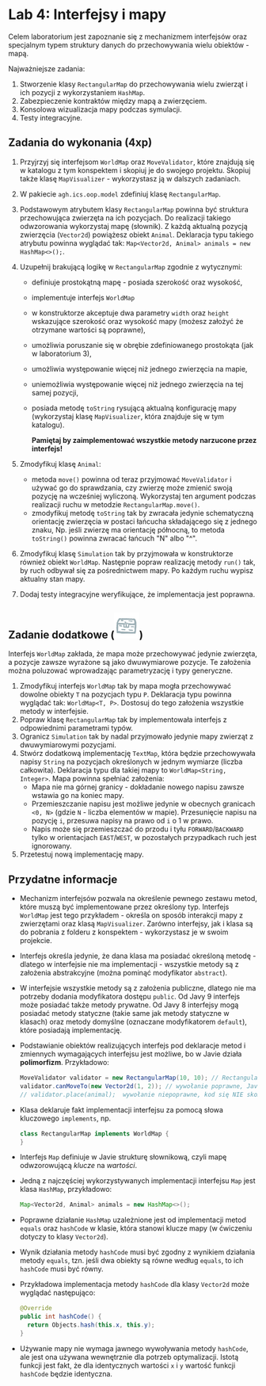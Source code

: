 # Lab 4: Interfejsy i mapy

Celem laboratorium jest zapoznanie się z mechanizmem interfejsów oraz specjalnym typem struktury danych do przechowywania wielu obiektów - mapą.

Najważniejsze zadania:

1. Stworzenie klasy `RectangularMap` do przechowywania wielu zwierząt i ich pozycji z wykorzystaniem `HashMap`.
2. Zabezpieczenie kontraktów między mapą a zwierzęciem.
3. Konsolowa wizualizacja mapy podczas symulacji.
4. Testy integracyjne.

## Zadania do wykonania (4xp)

1. Przyjrzyj się interfejsom `WorldMap` oraz `MoveValidator`, które znajdują się w katalogu z tym konspektem i skopiuj je do swojego projektu. Skopiuj także klasę `MapVisualizer` - wykorzystasz ją w dalszych zadaniach.

2. W pakiecie `agh.ics.oop.model` zdefiniuj klasę `RectangularMap`.

3. Podstawowym atrybutem klasy `RectangularMap` powinna być struktura przechowująca zwierzęta na ich pozycjach. Do realizacji takiego odwzorowania wykorzystaj mapę (słownik). Z każdą aktualną pozycją zwierzęcia (`Vector2d`) powiążesz obiekt `Animal`. Deklaracja typu takiego atrybutu powinna wyglądać tak: `Map<Vector2d, Animal> animals = new HashMap<>();`.

4. Uzupełnij brakującą logikę w `RectangularMap` zgodnie z wytycznymi:

   * definiuje prostokątną mapę - posiada szerokość oraz wysokość,
   * implementuje interfejs `WorldMap`
   * w konstruktorze akceptuje dwa parametry `width` oraz `height` wskazujące szerokość oraz wysokość mapy (możesz założyć
     że otrzymane wartości są poprawne),
   * umożliwia poruszanie się w obrębie zdefiniowanego prostokąta (jak w laboratorium 3),
   * umożliwia występowanie więcej niż jednego zwierzęcia na mapie,
   * uniemożliwia występowanie więcej niż jednego zwierzęcia na tej samej pozycji,
   * posiada metodę `toString` rysującą aktualną konfigurację mapy (wykorzystaj klasę `MapVisualizer`, która znajduje się
     w tym katalogu).
     
     **Pamiętaj by zaimplementować wszystkie metody narzucone przez interfejs!**

5. Zmodyfikuj klasę `Animal`:

     * metoda `move()` powinna od teraz przyjmować `MoveValidator` i używać go do sprawdzania, czy zwierzę może zmienić swoją pozycję na wcześniej wyliczoną. Wykorzystaj ten argument podczas realizacji ruchu w metodzie  `RectangularMap.move()`.
     * zmodyfikuj metodę `toString` tak by zwracała jedynie schematyczną orientację zwierzęcia w postaci łańcucha składającego się z jednego znaku, Np. jeśli zwierzę ma orientację północną, to metoda `toString()` powinna zwracać łańcuch "N" albo "^".

6. Zmodyfikuj klasę `Simulation` tak by przyjmowała w konstruktorze również obiekt `WorldMap`. Następnie popraw realizację metody `run()` tak, by ruch odbywał się za pośrednictwem mapy. Po każdym ruchu wypisz aktualny stan mapy.
7. Dodaj testy integracyjne weryfikujące, że implementacja jest poprawna. 



## Zadanie dodatkowe (<img src="../img/reward_silver.png" alt="srebrna skrzynka" width="50" />)

Interfejs `WorldMap` zakłada, że mapa może przechowywać jedynie zwierzęta, a pozycje zawsze wyrażone są jako dwuwymiarowe pozycje. Te założenia można poluzować wprowadzając parametryzację i typy generyczne.

1. Zmodyfikuj interfejs `WorldMap` tak by mapa mogła przechowywać dowolne obiekty `T` na pozycjach typu `P`. Deklaracja typu powinna wyglądać tak: `WorldMap<T, P>`. Dostosuj do tego założenia wszystkie metody w interfejsie.
2. Popraw klasę `RectangularMap` tak by implementowała interfejs z odpowiednimi parametrami typów.
3. Ogranicz `Simulation` tak by nadal przyjmowało jedynie mapy zwierząt z dwuwymiarowymi pozycjami. 
4. Stwórz dodatkową implementację `TextMap`, która będzie przechowywała napisy `String` na pozycjach określonych w jednym wymiarze (liczba całkowita). Deklaracja typu dla takiej mapy to `WorldMap<String, Integer>`.  Mapa powinna spełniać założenia:
   - Mapa nie ma górnej granicy - dokładanie nowego napisu zawsze wstawia go na koniec mapy.
   - Przemieszczanie napisu jest możliwe jedynie w obecnych granicach `<0, N>` (gdzie `N` - liczba elementów w mapie). Przesunięcie napisu na pozycję `i`, przesuwa napisy na prawo od `i` o 1 w prawo.
   - Napis może się przemieszczać do przodu i tyłu `FORWARD`/`BACKWARD` tylko w orientacjach `EAST`/`WEST`, w pozostałych przypadkach ruch jest ignorowany. 
5. Przetestuj nową implementację mapy.

## Przydatne informacje

* Mechanizm interfejsów pozwala na określenie pewnego zestawu metod, które muszą być implementowane przez określony typ.
  Interfejs `WorldMap` jest tego przykładem - określa on sposób interakcji mapy z zwierzętami oraz klasą `MapVisualizer`. Zarówno interfejsy, jak i klasa są do pobrania z folderu z konspektem - wykorzystasz je w swoim projekcie.

* Interfejs określa jedynie, że dana klasa ma posiadać określoną metodę - dlatego w interfejsie nie ma implementacji - wszystkie metody są
  z założenia abstrakcyjne (można pominąć modyfikator `abstract`).

* W interfejsie wszystkie metody są z założenia publiczne, dlatego nie ma potrzeby dodania modyfikatora dostępu
  `public`. Od Javy 9 interfejs może posiadać także metody prywatne. Od Javy 8 interfejsy mogą posiadać metody statyczne (takie same jak metody statyczne w klasach) oraz metody domyślne (oznaczane modyfikatorem `default`), które posiadają implementację.

* Podstawianie obiektów realizujących interfejs pod deklaracje metod i zmiennych wymagających interfejsu jest możliwe, bo w Javie działa **polimorfizm**. Przykładowo:

  ```java
  MoveValidator validator = new RectangularMap(10, 10); // RectangularMap pośrednio realizuje MoveValidator 
  validator.canMoveTo(new Vector2d(1, 2)); // wywołanie poprawne, Java wywoła implementację metody z RectangularMap
  // validator.place(animal);  wywołanie niepoprawne, kod się NIE skompiluje! MoveValidator nie ma metody place()
  ```

* Klasa deklaruje fakt implementacji interfejsu za pomocą słowa kluczowego `implements`, np. 

  ```java
  class RectangularMap implements WorldMap {
  }
  ```

* Interfejs `Map` definiuje w Javie strukturę słownikową, czyli mapę odwzorowującą *klucze* na *wartości*.

* Jedną z najczęściej wykorzystywanych implementacji interfejsu `Map` jest klasa `HashMap`, przykładowo:

    ```java
    Map<Vector2d, Animal> animals = new HashMap<>();
    ```

* Poprawne działanie `HashMap` uzależnione jest od implementacji metod `equals` oraz `hashCode` w klasie, która stanowi
  klucze mapy (w ćwiczeniu dotyczy to klasy `Vector2d`).

* Wynik działania metody `hashCode` musi być zgodny z wynikiem działania metody `equals`, tzn. jeśli dwa obiekty są
  równe według `equals`, to ich `hashCode` musi być równy.

* Przykładowa implementacja metody `hashCode` dla klasy `Vector2d` może wyglądać następująco:

    ```java
    @Override
    public int hashCode() {
      return Objects.hash(this.x, this.y);
    }
    ```

* Używanie mapy nie wymaga jawnego wywoływania metody `hashCode`, ale jest ona używana wewnętrznie dla potrzeb optymalizacji.
  Istotą funkcji jest fakt, że dla identycznych wartości `x` i `y` wartość funkcji `hashCode` będzie identyczna.
